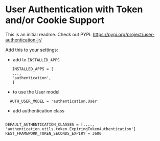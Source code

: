 # User Authentication with Token and/or Cookie Support

This is an initial readme.
Check out PYPI: https://pypi.org/project/user-authentication-jr/

Add this to your settings:
 
  - add to `INSTALLED_APPS`
  ```
     INSTALLED_APPS = [
     ...,
     'authentication',
     ]
  ```

  - to use the User model
  
  ```
    AUTH_USER_MODEL = 'authentication.User'
  ```
  
  - add authentication class
   ```
   
   DEFAULT_AUTHENTICATION_CLASSES = [...., 'authentication.utils.token.ExpiringTokenAuthentication']
   REST_FRAMEWORK_TOKEN_SECONDS_EXPIRY = 3600
   ```
